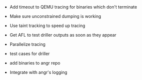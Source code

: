 * Add timeout to QEMU tracing for binaries which don't terminate

* Make sure unconstrained dumping is working

* Use taint tracking to speed up tracing

* Get AFL to test driller outputs as soon as they appear

* Parallelize tracing

* test cases for driller

* add binaries to angr repo

* Integrate with angr's logging
